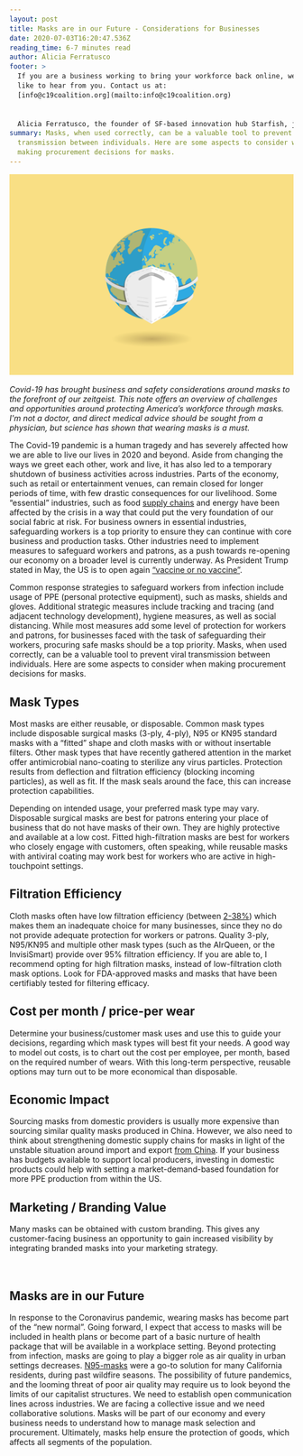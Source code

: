 ```yaml
---
layout: post
title: Masks are in our Future - Considerations for Businesses
date: 2020-07-03T16:20:47.536Z
reading_time: 6-7 minutes read
author: Alicia Ferratusco
footer: >
  If you are a business working to bring your workforce back online, we would
  like to hear from you. Contact us at:
  [info@c19coalition.org](mailto:info@c19coalition.org)


  Alicia Ferratusco, the founder of SF-based innovation hub Starfish, joined C19 Coalition with a focus on developing a secure masks supply chain for US-businesses.
summary: Masks, when used correctly, can be a valuable tool to prevent viral
  transmission between individuals. Here are some aspects to consider when
  making procurement decisions for masks.
---
```

![](/assets/uploads/virus-4999857_1280.png)

*Covid-19 has brought business and safety considerations around masks to the forefront of our zeitgeist. This note offers an overview of challenges and opportunities around protecting America’s workforce through masks. I'm not a doctor, and direct medical advice should be sought from a physician, but science has shown that wearing masks is a must.*  

The Covid-19 pandemic is a human tragedy and has severely affected how we are able to live our lives in 2020 and beyond. Aside from changing the ways we greet each other, work and live, it has also led to a temporary shutdown of business activities across industries. Parts of the economy, such as retail or entertainment venues, can remain closed for longer periods of time, with few drastic consequences for our livelihood. Some “essential” industries, such as food [supply chains](https://www.nationalgeographic.com/science/2020/05/covid-19-disrupts-complex-food-chains-beef-milk-eggs-produce/) and energy have been affected by the crisis in a way that could put the very foundation of our social fabric at risk. For business owners in essential industries, safeguarding workers is a top priority to ensure they can continue with core business and production tasks. Other industries need to implement measures to safeguard workers and patrons, as a push towards re-opening our economy on a broader level is currently underway. As President Trump stated in May, the US is to open again [“vaccine or no vaccine”](https://www.bbc.com/news/world-us-canada-52685487). 

Common response strategies to safeguard workers from infection include usage of PPE (personal protective equipment), such as masks, shields and gloves. Additional strategic measures include tracking and tracing (and adjacent technology development), hygiene measures, as well as social distancing. While most measures add some level of protection for workers and patrons, for businesses faced with the task of safeguarding their workers, procuring safe masks should be a top priority. Masks, when used correctly, can be a valuable tool to prevent viral transmission between individuals. Here are some aspects to consider when making procurement decisions for masks. 

## Mask Types

Most masks are either reusable, or disposable. Common mask types include disposable surgical masks (3-ply, 4-ply), N95 or KN95 standard masks with a “fitted” shape and cloth masks with or without insertable filters. Other mask types that have recently gathered attention in the market offer antimicrobial nano-coating to sterilize any virus particles. Protection results from deflection and filtration efficiency (blocking incoming particles), as well as fit. If the mask seals around the face, this can increase protection capabilities.

Depending on intended usage, your preferred mask type may vary. Disposable surgical masks are best for patrons entering your place of business that do not have masks of their own. They are highly protective and available at a low cost. Fitted high-filtration masks are best for workers who closely engage with customers, often speaking, while reusable masks with antiviral coating may work best for workers who are active in high-touchpoint settings. 

## Filtration Efficiency

Cloth masks often have low filtration efficiency (between [2-38%](https://www.cidrap.umn.edu/news-perspective/2020/04/commentary-masks-all-covid-19-not-based-sound-data)) which makes them an inadequate choice for many businesses, since they no do not provide adequate protection for workers or patrons. Quality 3-ply, N95/KN95 and multiple other mask types (such as the AIrQueen, or the InvisiSmart) provide over 95% filtration efficiency. If you are able to, I recommend opting for high filtration masks, instead of low-filtration cloth mask options. Look for FDA-approved masks and masks that have been certifiably tested for filtering efficacy. 

## Cost per month / price-per wear

Determine your business/customer mask uses and use this to guide your decisions, regarding which mask types will best fit your needs. A good way to model out costs, is to chart out the cost per employee, per month, based on the required number of wears. With this long-term perspective, reusable options may turn out to be more economical than disposable.

## Economic Impact

Sourcing masks from domestic providers is usually more expensive than sourcing similar quality masks produced in China. However, we also need to think about strengthening domestic supply chains for masks in light of the unstable situation around import and export [from China](https://www.nytimes.com/2020/03/13/business/masks-china-coronavirus.html). If your business has budgets available to support local producers, investing in domestic products could help with setting a market-demand-based foundation for more PPE production from within the US.

## Marketing / Branding Value

Many masks can be obtained with custom branding. This gives any customer-facing business an opportunity to gain increased visibility by integrating branded masks into your marketing strategy.\
<br/>
<br/>

## Masks are in our Future

In response to the Coronavirus pandemic, wearing masks has become part of the “new normal”. Going forward, I expect that access to masks will be included in health plans or become part of a basic nurture of health package that will be available in a workplace setting. Beyond protecting from infection, masks are going to play a bigger role as air quality in urban settings decreases. [N95-masks](https://www3.epa.gov/airnow/smoke_fires/respiratory-protection-508.pdf) were a go-to solution for many California residents, during past wildfire seasons. The possibility of future pandemics, and the looming threat of poor air quality may require us to look beyond the limits of our capitalist structures. We need to establish open communication lines across industries. We are facing a collective issue and we need collaborative solutions. Masks will be part of our economy and every business needs to understand how to manage mask selection and procurement. Ultimately, masks help ensure the protection of goods, which affects all segments of the population.